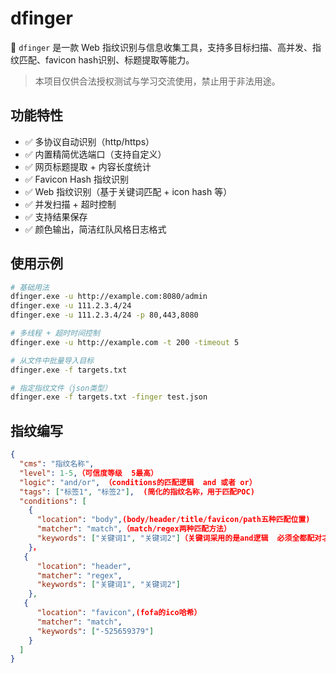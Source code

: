 # dfinger

🎯 `dfinger` 是一款 Web 指纹识别与信息收集工具，支持多目标扫描、高并发、指纹匹配、favicon hash识别、标题提取等能力。

> 本项目仅供合法授权测试与学习交流使用，禁止用于非法用途。

##  功能特性

- ✅ 多协议自动识别（http/https）
- ✅ 内置精简优选端口（支持自定义）
- ✅ 网页标题提取 + 内容长度统计
- ✅ Favicon Hash 指纹识别
- ✅ Web 指纹识别（基于关键词匹配 + icon hash 等）
- ✅ 并发扫描 + 超时控制
- ✅ 支持结果保存
- ✅ 颜色输出，简洁红队风格日志格式

## 使用示例

```bash
# 基础用法
dfinger.exe -u http://example.com:8080/admin
dfinger.exe -u 111.2.3.4/24
dfinger.exe -u 111.2.3.4/24 -p 80,443,8080

# 多线程 + 超时时间控制
dfinger.exe -u http://example.com -t 200 -timeout 5

# 从文件中批量导入目标
dfinger.exe -f targets.txt

# 指定指纹文件（json类型）
dfinger.exe -f targets.txt -finger test.json
```

## 指纹编写

```json
{
  "cms": "指纹名称",
  "level": 1-5,（可信度等级  5最高）
  "logic": "and/or", （conditions的匹配逻辑  and 或者 or）
  "tags": ["标签1", "标签2"],  (简化的指纹名称，用于匹配POC)
  "conditions": [
    {
      "location": "body",(body/header/title/favicon/path五种匹配位置)
      "matcher": "match",（match/regex两种匹配方法）
      "keywords": ["关键词1", "关键词2"]（关键词采用的是and逻辑  必须全都配对才认为匹配成功）
    }，
   {
      "location": "header",
      "matcher": "regex",
      "keywords": ["关键词1", "关键词2"]
    },
   {
      "location": "favicon",(fofa的ico哈希）
      "matcher": "match",
      "keywords": ["-525659379"]
    }
  ]
}
```



